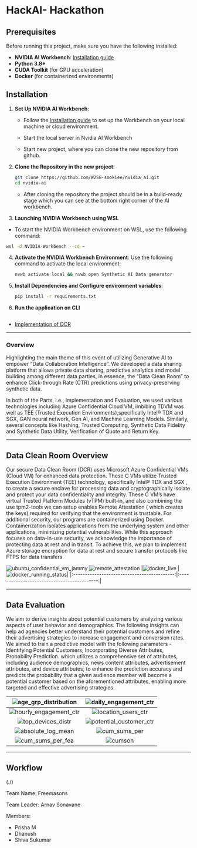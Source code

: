 # HackAI- Hackathon

## Prerequisites

Before running this project, make sure you have the following installed:

- **NVIDIA AI Workbench**: [Installation guide](https://docs.nvidia.com/ai-workbench/user-guide/latest/installation/overview.html)
- **Python 3.8+**
- **CUDA Toolkit** (for GPU acceleration)
- **Docker** (for containerized environments)


## Installation 

1. **Set Up NVIDIA AI Workbench**:
    - Follow the [Installation guide](https://docs.nvidia.com/ai-workbench/user-guide/latest/installation/overview.html) to set up the Workbench on your local machine or cloud environment.
    
    - Start the local server in Nvidia AI Workbench
   
   

    - Start new project, where you can clone the new repository from github.
    

2. **Clone the Repository in the new project**:
    ```bash
    git clone https://github.com/W2SG-smokiee/nvidia_ai.git
    cd nvidia-ai 
    ```
    - After cloning the repository the project should be in a build-ready stage which you can see at the bottom right corner of the AI workbench.
   

3. **Launching NVIDIA Workbench using WSL**

- To start the NVIDIA Workbench environment on WSL, use the following command:

```bash
wsl -d NVIDIA-Workbench --cd ~
```


4. **Activate the NVIDIA Workbench Environment**:
   Use the following command to activate the local environment:
   ```bash
   nvwb activate local && nvwb open Synthetic AI Data generator
   ```


3. **Install Dependencies and Configure environment variables**:
    ```bash
    pip install -r requirements.txt
    ```

4. **Run the application on CLI**
    ```bash
    ```


- [Implementation of DCR](./data_clean_room/dcr_implementation.md)
---
### Overview 

Highlighting the main theme of this event  of utilizing Generative AI to empower “Data Collaboration Intelligence”. We developed a data sharing platform that allows private data sharing, predictive analytics and model building among different data parties, in essence, the “Data Clean Room” to enhance Click-through Rate (CTR) predictions using privacy-preserving synthetic data.

In both of the Parts, i.e., Implementation and Evaluation, we used various technologies including Azure Confidential Cloud VM, imbibing TDVM was well as TEE (Trusted Execution Environments),specifically Intel® TDX and SGX, GAN neural network, Gen AI, and Machine Learning Models. Similarly, several concepts like Hashing, Trusted Computing, Synthetic Data Fidelity and Synthetic Data Utility, Verification of Quote and Return Key.

---

## Data Clean Room Overview

Our secure Data Clean Room (DCR) uses Microsoft Azure Confidential VMs (Cloud VM) for enhanced data protection. These C VMs utilize Trusted Execution Environment (TEE) technology, specifically Intel® TDX and SGX , to create a secure enclave for processing data and cryptographically isolate and protect your data confidentiality and integrity.
These C VM’s have virtual Trusted Platform Modules (vTPM) built-in, and also combining the use tpm2-tools we can setup enables Remote Attestation ( which creates the keys),required for verifying that the environment is trustable.
For additional security, our programs are containerized using Docker. Containerization isolates applications from the underlying system and other applications, minimizing potential vulnerabilities.
While this approach focuses on data-in-use security, we acknowledge the importance of protecting data at rest and in transit. To achieve this, we plan to implement Azure storage encryption for data at rest and secure transfer protocols like FTPS for data transfers

![ubuntu_confidential_vm_jammy](./data_clean_room/dcr_src/ubuntu_confidential_vm_jammy.png)
![remote_attestation](./data_clean_room/dcr_src/remote_attestation.png)
|![docker_live](./data_clean_room/dcr_src/docker_live.png) |  ![docker_running_status](./data_clean_room/dcr_src/docker_running_status.png)|
|:-------------------------------------------:|:-------------------------------------------:|

---

## Data Evaluation

We aim to derive insights about potential customers by analyzing various aspects of user behavior and demographics. The following insights can help ad agencies better understand their potential customers and refine their advertising strategies to increase engagement and conversion rates.
We aimed to train a predictive model with the following parameters - Identifying Potential Customers, Incorporating Diverse Attributes, Probability Prediction. which utilizes a comprehensive set of attributes, including audience demographics, news content attributes, advertisement attributes, and device attributes, to enhance the prediction accuracy and predicts the probability that a given audience member will become a potential customer based on the aforementioned attributes, enabling more targeted and effective advertising strategies.

|![age_grp_distribution](./data_eval_src/image%20copy.png) | ![daily_engagement_ctr](./data_eval_src/image%20copy%202.png)|
|:-------------------------------------------:|:-------------------------------------------:|
| ![hourly_engagement_ctr](./data_eval_src/image%20copy.png)| ![location_users_ctr](./data_eval_src/image%20copy%203.png)|
| ![top_devices_distr](./data_eval_src/image%20copy%204.png) | ![potential_customer_ctr](./data_eval_src/potential_customer_ctr.jpg)|
|![absolute_log_mean](./task-3/src/absolute_log_mean.jpg) | ![cum_sums_per](./task-3/src/cum_sums_per.jpg)|
| ![cum_sums_per_fea](./task-3/src/cum_sums_per_fea.jpg)| ![cumson](./task-3/src/cumson.jpg)|

---

## Workflow

(./)

 Team Name: Freemasons

Team Leader: Arnav Sonavane

Members:
- Prisha M
- Dhanush 
- Shiva Sukumar
